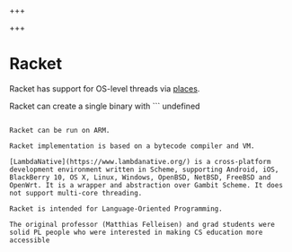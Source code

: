 
+++

+++
# Racket

Racket has support for OS-level threads via [places](https://docs.racket-lang.org/guide/parallelism.html#%2528part._effective-places%2529).

Racket can create a single binary with ```
undefined
```.

Racket can be run on ARM.

Racket implementation is based on a bytecode compiler and VM.

[LambdaNative](https://www.lambdanative.org/) is a cross-platform development environment written in Scheme, supporting Android, iOS, BlackBerry 10, OS X, Linux, Windows, OpenBSD, NetBSD, FreeBSD and OpenWrt. It is a wrapper and abstraction over Gambit Scheme. It does not support multi-core threading.

Racket is intended for Language-Oriented Programming.

The original professor (Matthias Felleisen) and grad students were solid PL people who were interested in making CS education more accessible

